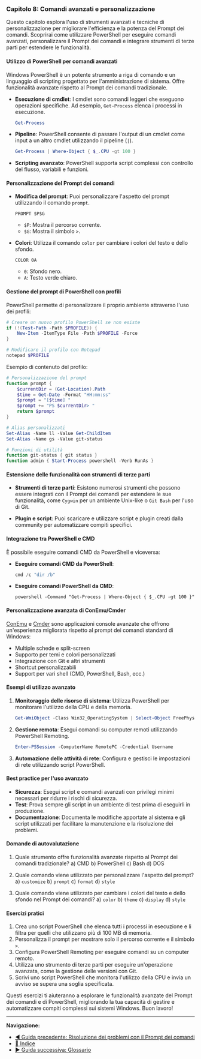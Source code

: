 ### Capitolo 8: Comandi avanzati e personalizzazione

Questo capitolo esplora l'uso di strumenti avanzati e tecniche di personalizzazione per migliorare l'efficienza e la potenza del Prompt dei comandi. Scoprirai come utilizzare PowerShell per eseguire comandi avanzati, personalizzare il Prompt dei comandi e integrare strumenti di terze parti per estendere le funzionalità.

#### Utilizzo di PowerShell per comandi avanzati

Windows PowerShell è un potente strumento a riga di comando e un linguaggio di scripting progettato per l'amministrazione di sistema. Offre funzionalità avanzate rispetto al Prompt dei comandi tradizionale.

- **Esecuzione di cmdlet**: I cmdlet sono comandi leggeri che eseguono operazioni specifiche. Ad esempio, `Get-Process` elenca i processi in esecuzione.
  ```powershell
  Get-Process
  ```

- **Pipeline**: PowerShell consente di passare l'output di un cmdlet come input a un altro cmdlet utilizzando il pipeline (`|`).
  ```powershell
  Get-Process | Where-Object { $_.CPU -gt 100 }
  ```

- **Scripting avanzato**: PowerShell supporta script complessi con controllo del flusso, variabili e funzioni.

#### Personalizzazione del Prompt dei comandi

- **Modifica del prompt**: Puoi personalizzare l'aspetto del prompt utilizzando il comando `prompt`.
  ```batch
  PROMPT $P$G
  ```
  - `$P`: Mostra il percorso corrente.
  - `$G`: Mostra il simbolo `>`.

- **Colori**: Utilizza il comando `color` per cambiare i colori del testo e dello sfondo.
  ```batch
  COLOR 0A
  ```
  - `0`: Sfondo nero.
  - `A`: Testo verde chiaro.

#### Gestione del prompt di PowerShell con profili

PowerShell permette di personalizzare il proprio ambiente attraverso l'uso dei profili:

```powershell
# Creare un nuovo profilo PowerShell se non esiste
if (!(Test-Path -Path $PROFILE)) {
    New-Item -ItemType File -Path $PROFILE -Force
}

# Modificare il profilo con Notepad
notepad $PROFILE
```

Esempio di contenuto del profilo:

```powershell
# Personalizzazione del prompt
function prompt {
    $currentDir = (Get-Location).Path
    $time = Get-Date -Format "HH:mm:ss"
    $prompt = "[$time] "
    $prompt += "PS $currentDir> "
    return $prompt
}

# Alias personalizzati
Set-Alias -Name ll -Value Get-ChildItem
Set-Alias -Name gs -Value git-status

# Funzioni di utilità
function git-status { git status }
function admin { Start-Process powershell -Verb RunAs }
```

#### Estensione delle funzionalità con strumenti di terze parti

- **Strumenti di terze parti**: Esistono numerosi strumenti che possono essere integrati con il Prompt dei comandi per estendere le sue funzionalità, come `Cygwin` per un ambiente Unix-like o `Git Bash` per l'uso di Git.

- **Plugin e script**: Puoi scaricare e utilizzare script e plugin creati dalla community per automatizzare compiti specifici.

#### Integrazione tra PowerShell e CMD

È possibile eseguire comandi CMD da PowerShell e viceversa:

- **Eseguire comandi CMD da PowerShell**:
  ```powershell
  cmd /c "dir /b"
  ```

- **Eseguire comandi PowerShell da CMD**:
  ```batch
  powershell -Command "Get-Process | Where-Object { $_.CPU -gt 100 }"
  ```

#### Personalizzazione avanzata di ConEmu/Cmder

[ConEmu](https://conemu.github.io/) e [Cmder](https://cmder.net/) sono applicazioni console avanzate che offrono un'esperienza migliorata rispetto al prompt dei comandi standard di Windows:

- Multiple schede e split-screen
- Supporto per temi e colori personalizzati
- Integrazione con Git e altri strumenti
- Shortcut personalizzabili
- Support per vari shell (CMD, PowerShell, Bash, ecc.)

#### Esempi di utilizzo avanzato

1. **Monitoraggio delle risorse di sistema**: Utilizza PowerShell per monitorare l'utilizzo della CPU e della memoria.
   ```powershell
   Get-WmiObject -Class Win32_OperatingSystem | Select-Object FreePhysicalMemory, TotalVisibleMemorySize
   ```

2. **Gestione remota**: Esegui comandi su computer remoti utilizzando PowerShell Remoting.
   ```powershell
   Enter-PSSession -ComputerName RemotePC -Credential Username
   ```

3. **Automazione delle attività di rete**: Configura e gestisci le impostazioni di rete utilizzando script PowerShell.

#### Best practice per l'uso avanzato

- **Sicurezza**: Esegui script e comandi avanzati con privilegi minimi necessari per ridurre i rischi di sicurezza.
- **Test**: Prova sempre gli script in un ambiente di test prima di eseguirli in produzione.
- **Documentazione**: Documenta le modifiche apportate al sistema e gli script utilizzati per facilitare la manutenzione e la risoluzione dei problemi.

#### Domande di autovalutazione

1. Quale strumento offre funzionalità avanzate rispetto al Prompt dei comandi tradizionale?
   a) CMD
   b) PowerShell
   c) Bash
   d) DOS

2. Quale comando viene utilizzato per personalizzare l'aspetto del prompt?
   a) `customize`
   b) `prompt`
   c) `format`
   d) `style`

3. Quale comando viene utilizzato per cambiare i colori del testo e dello sfondo nel Prompt dei comandi?
   a) `color`
   b) `theme`
   c) `display`
   d) `style`

#### Esercizi pratici

1. Crea uno script PowerShell che elenca tutti i processi in esecuzione e li filtra per quelli che utilizzano più di 100 MB di memoria.
2. Personalizza il prompt per mostrare solo il percorso corrente e il simbolo `>`.
3. Configura PowerShell Remoting per eseguire comandi su un computer remoto.
4. Utilizza uno strumento di terze parti per eseguire un'operazione avanzata, come la gestione delle versioni con Git.
5. Scrivi uno script PowerShell che monitora l'utilizzo della CPU e invia un avviso se supera una soglia specificata.

Questi esercizi ti aiuteranno a esplorare le funzionalità avanzate del Prompt dei comandi e di PowerShell, migliorando la tua capacità di gestire e automatizzare compiti complessi sui sistemi Windows. Buon lavoro!

---

**Navigazione:**
- [◀ Guida precedente: Risoluzione dei problemi con il Prompt dei comandi](<07 Risoluzione dei problemi con il Prompt dei comandi.md>)
- [🔼 Indice](<README.md>)
- [▶ Guida successiva: Glossario](<09 Glossario.md>)
